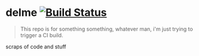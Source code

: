 # delme [![Build Status](https://api.travis-ci.org/samkeeleyong/delme.svg)](https://travis-ci.org/samkeeleyong/delme)
> This repo is for something something, whatever man, i'm just trying to trigger a CI build.



scraps of code and stuff
